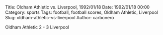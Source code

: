 Title: Oldham Athletic vs. Liverpool, 1992/01/18
Date: 1992/01/18 00:00
Category: sports
Tags: football, football scores, Oldham Athletic, Liverpool
Slug: oldham-athletic-vs-liverpool
Author: carbonero


Oldham Athletic 2 - 3 Liverpool
